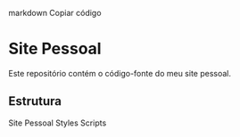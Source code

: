 markdown Copiar código
# Site Pessoal

Este repositório contém o código-fonte do meu site pessoal.

## Estrutura

 Site Pessoal
 Styles
 Scripts

